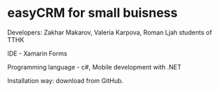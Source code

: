 # easyCRM for small buisness
Developers: Zakhar Makarov, Valeria Karpova, Roman Ljah students of TTHK

IDE - Xamarin Forms

Programming language - c#, Mobile development with .NET

Installation way: download from GitHub.

